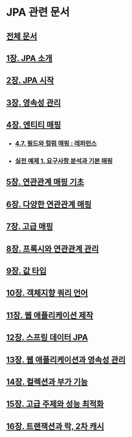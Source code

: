 # JPA 관련 문서
## [전체 문서](../readme.md)
## [1장. JPA 소개](1.JPA소개.md)
## [2장. JPA 시작](2.JPA시작.md)
## [3장. 영속성 관리](3.영속성관리.md)
## [4장. 엔티티 매핑](4.엔티티매핑.md)
- ### [4.7. 필드와 컬럼 매핑 : 레퍼런스](4.7.필드와_컬럼_매핑_레퍼런스.md)
- ### [실전 예제 1. 요구사항 분석과 기본 매핑](실전_예제%201.요구사항_분석과_기본_매핑.md)
## [5장. 연관관계 매핑 기초](5.연관관계_매핑_기초.md)
## [6장. 다양한 연관관계 매핑](6.다양한_연관관계_매핑.md)
## [7장. 고급 매핑](7.고급_매핑.md)
## [8장. 프록시와 연관관계 관리](8.프록시와_연관관계_관리.md)
## [9장. 값 타입](9.값_타입.md)
## [10장. 객체지향 쿼리 언어](10.객체지향_쿼리_언어.md)
## [11장. 웹 애플리케이션 제작](11.웹_애플리케이션_제작.md)
## [12장. 스프링 데이터 JPA](12.스프링_데이터_JPA.md)
## [13장. 웹 애플리케이션과 영속성 관리](13.웹_애플리케이션과_영속성_관리.md)
## [14장. 컬렉션과 부가 기능](14.컬렉션과_부가_기능.md)
## [15장. 고급 주제와 성능 최적화](15.고급_주제와_성능_최적화.md)
## [16장. 트랜잭션과 락, 2차 캐시](16.트랙잭션과_락,_2차_캐시.md)
